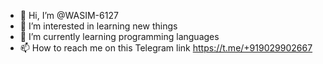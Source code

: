 - 👋 Hi, I’m @WASIM-6127
- 👀 I’m interested in learning new things 
- 🌱 I’m currently learning programming languages
- 📫 How to reach me on this Telegram link https://t.me/+919029902667

<!---
WASIM-6127/WASIM-6127 is a ✨ special ✨ repository because its `README.md` (this file) appears on your GitHub profile.
You can click the Preview link to take a look at your changes.
--->
